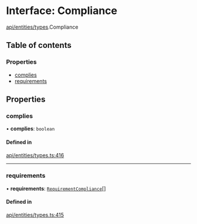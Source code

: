# Interface: Compliance

[api/entities/types](../wiki/api.entities.types).Compliance

## Table of contents

### Properties

- [complies](../wiki/api.entities.types.Compliance#complies)
- [requirements](../wiki/api.entities.types.Compliance#requirements)

## Properties

### complies

• **complies**: `boolean`

#### Defined in

[api/entities/types.ts:416](https://github.com/PolymeshAssociation/polymesh-sdk/blob/88db4a91/src/api/entities/types.ts#L416)

___

### requirements

• **requirements**: [`RequirementCompliance`](../wiki/api.entities.types.RequirementCompliance)[]

#### Defined in

[api/entities/types.ts:415](https://github.com/PolymeshAssociation/polymesh-sdk/blob/88db4a91/src/api/entities/types.ts#L415)
